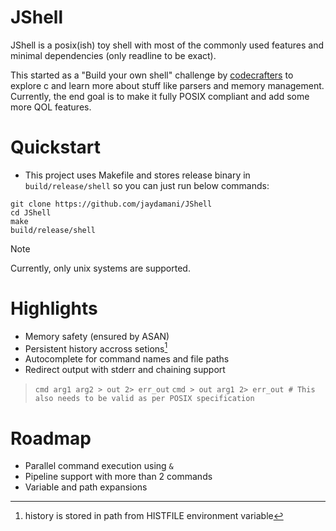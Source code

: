 # JShell

JShell is a posix(ish) toy shell with most of the commonly used features and minimal dependencies (only readline to be exact).

This started as a "Build your own shell" challenge by [codecrafters](https://app.codecrafters.io/courses/shell/overview) to explore c and learn more about stuff like parsers and memory management. Currently, the end goal is to make it fully POSIX compliant and add some more QOL features.

# Quickstart
- This project uses Makefile and stores release binary in `build/release/shell` so you can just run below commands:
```
git clone https://github.com/jaydamani/JShell
cd JShell
make
build/release/shell
```
> [!NOTE]
> Currently, only unix systems are supported.

# Highlights
- Memory safety (ensured by ASAN)
- Persistent history accross setions[^*]
- Autocomplete for command names and file paths
- Redirect output with stderr and chaining support
> `cmd arg1 arg2 > out 2> err_out`
> `cmd > out arg1 2> err_out # This also needs to be valid as per POSIX specification`

# Roadmap
- Parallel command execution using `&`
- Pipeline support with more than 2 commands
- Variable and path expansions
[^*]: history is stored in path from HISTFILE environment variable
